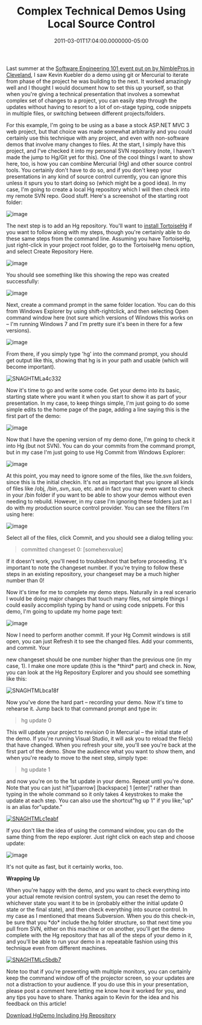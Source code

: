 ﻿---
title: Complex Technical Demos Using Local Source Control
date: "2011-03-01T17:04:00.0000000-05:00"
description: Last summer at the Software Engineering 101 event put on by NimblePros in Cleveland, I saw Kevin Kuebler do a demo using git or Mercurial to iterate from phase of the project he was building to the next.
featuredImage: /img/computer-311339_1280-760x360.png
---

Last summer at the [Software Engineering 101 event put on by NimblePros in Cleveland](http://nimblepros.com/news-and-events/software-engineering-101---cleveland.aspx), I saw Kevin Kuebler do a demo using git or Mercurial to iterate from phase of the project he was building to the next. It worked amazingly well and I thought I would document how to set this up yourself, so that when you're giving a technical presentation that involves a somewhat complex set of changes to a project, you can easily step through the updates without having to resort to a lot of on-stage typing, code snippets in multiple files, or switching between different projects/folders.

For this example, I'm going to be using as a base a stock ASP.NET MVC 3 web project, but that choice was made somewhat arbitrarily and you could certainly use this technique with any project, and even with non-software demos that involve many changes to files. At the start, I simply have this project, and I've checked it into my personal SVN repository (note, I haven't made the jump to Hg/Git yet for this). One of the cool things I want to show here, too, is how you can combine Mercurial (Hg) and other source control tools. You certainly don't have to do so, and if you don't keep your presentations in any kind of source control currently, you can ignore this unless it spurs you to start doing so (which might be a good idea). In my case, I'm going to create a local Hg repository which I will then check into my remote SVN repo. Good stuff. Here's a screenshot of the starting root folder:

![image](<> "image")

The next step is to add an Hg repository. You'll want to [install TortoiseHg](http://tortoisehg.bitbucket.org/) if you want to follow along with my steps, though you're certainly able to do these same steps from the command line. Assuming you have TortoiseHg, just right-click in your project root folder, go to the TortoiseHg menu option, and select Create Repository Here.

![image](<>"image")

You should see something like this showing the repo was created successfully:

![image](<>"image")

Next, create a command prompt in the same folder location. You can do this from Windows Explorer by using shift-rightclick, and then selecting Open command window here (not sure which versions of Windows this works on – I'm running Windows 7 and I'm pretty sure it's been in there for a few versions).

![image](<>"image")

From there, if you simply type 'hg' into the command prompt, you should get output like this, showing that hg is in your path and usable (which will become important).

![SNAGHTMLa4c332](<>"SNAGHTMLa4c332")

Now it's time to go and write some code. Get your demo into its basic, starting state where you want it when you start to show it as part of your presentation. In my case, to keep things simple, I'm just going to do some simple edits to the home page of the page, adding a line saying this is the first part of the demo:

![image](<>"image")

Now that I have the opening version of my demo done, I'm going to check it into Hg (but not SVN). You can do your commits from the command prompt, but in my case I'm just going to use Hg Commit from Windows Explorer:

![image](<>"image")

At this point, you may need to ignore some of the files, like the.svn folders, since this is the initial checkin. It's not as important that you ignore all kinds of files like /obj, /bin,.svn,.suo, etc. and in fact you may even want to check in your /bin folder if you want to be able to show your demos without even needing to rebuild. However, in my case I'm ignoring these folders just as I do with my production source control provider. You can see the filters I'm using here:

![image](<>"image")

Select all of the files, click Commit, and you should see a dialog telling you:

> committed changeset 0: \[somehexvalue]

If it doesn't work, you'll need to troubleshoot that before proceeding. It's important to note the changeset number. If you're trying to follow these steps in an existing repository, your changeset may be a much higher number than 0!

Now it's time for me to complete my demo steps. Naturally in a real scenario I would be doing major changes that touch many files, not simple things I could easily accomplish typing by hand or using code snippets. For this demo, I'm going to update my home page text:

![image](<>"image")

Now I need to perform another commit. If your Hg Commit windows is still open, you can just Refresh it to see the changed files. Add your comments, and commit. Your

new changeset should be one number higher than the previous one (in my case, 1). I make one more update (this is the \*third\* part) and check in. Now, you can look at the Hg Repository Explorer and you should see something like this:

![SNAGHTMLbca18f](<>"SNAGHTMLbca18f")

Now you've done the hard part – recording your demo. Now it's time to rehearse it. Jump back to that command prompt and type in:

> hg update 0

This will update your project to revision 0 in Mercurial – the initial state of the demo. If you're running Visual Studio, it will ask you to reload the file(s) that have changed. When you refresh your site, you'll see you're back at the first part of the demo. Show the audience what you want to show them, and when you're ready to move to the next step, simply type:

> hg update 1

and now you're on to the 1st update in your demo. Repeat until you're done. Note that you can just hit"\[uparrow] \[backspace] 1 \[enter]" rather than typing in the whole command so it only takes 4 keystrokes to make the update at each step. You can also use the shortcut"hg up 1" if you like;"up" is an alias for"update."

[![SNAGHTMLc1eabf](<>"SNAGHTMLc1eabf")](http://stevesmithblog.com/files/media/image/Windows-Live-Writer/Presentation-Tip_BE16/SNAGHTMLc1eabf.png)

If you don't like the idea of using the command window, you can do the same thing from the repo explorer. Just right click on each step and choose update:

![image](<>"image")

It's not quite as fast, but it certainly works, too.

**Wrapping Up**

When you're happy with the demo, and you want to check everything into your actual remote revision control system, you can reset the demo to whichever state you want it to be in (probably either the initial update 0 state or the final state), and then check everything into source control. In my case as I mentioned that means Subversion. When you do this check-in, be sure that you \*do\* include the.hg folder structure, so that next time you pull from SVN, either on this machine or on another, you'll get the demo complete with the Hg repository that has all of the steps of your demo in it, and you'll be able to run your demo in a repeatable fashion using this technique even from different machines.

[![SNAGHTMLc5bdb7](<>"SNAGHTMLc5bdb7")](http://stevesmithblog.com/files/media/image/Windows-Live-Writer/Presentation-Tip_BE16/SNAGHTMLc5bdb7.png)

Note too that if you're presenting with multiple monitors, you can certainly keep the command window off of the projector screen, so your updates are not a distraction to your audience. If you do use this in your presentation, please post a comment here letting me know how it worked for you, and any tips you have to share. Thanks again to Kevin for the idea and his feedback on this article!

[Download HgDemo Including Hg Repository](http://stevesmithblog.s3.amazonaws.com/HgForDemo.zip)

